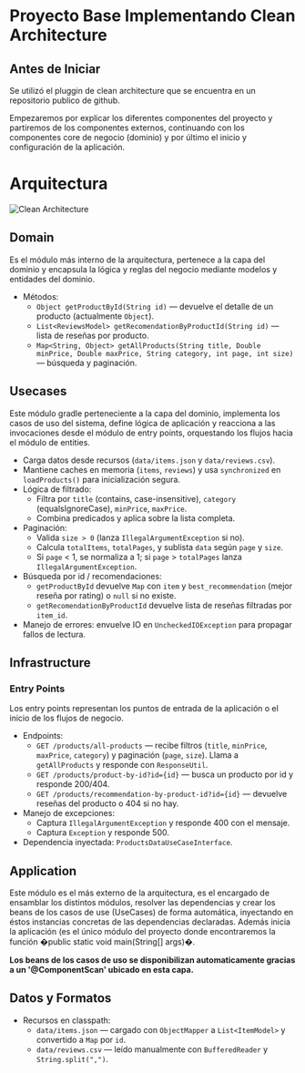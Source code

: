 # Proyecto Base Implementando Clean Architecture


## Antes de Iniciar

Se utilizó el pluggin de clean architecture que se encuentra en un repositorio publico de github.

Empezaremos por explicar los diferentes componentes del proyecto y partiremos de los componentes externos, continuando con los componentes core de negocio (dominio) y por último el inicio y configuración de la aplicación.


# Arquitectura

![Clean Architecture](https://miro.medium.com/max/1400/1*ZdlHz8B0-qu9Y-QO3AXR_w.png)

## Domain

Es el módulo más interno de la arquitectura, pertenece a la capa del dominio y encapsula la lógica y reglas del negocio mediante modelos y entidades del dominio.

- Métodos:
    - `Object getProductById(String id)` — devuelve el detalle de un producto (actualmente `Object`).
    - `List<ReviewsModel> getRecomendationByProductId(String id)` — lista de reseñas por producto.
    - `Map<String, Object> getAllProducts(String title, Double minPrice, Double maxPrice, String category, int page, int size)` — búsqueda y paginación.

## Usecases

Este módulo gradle perteneciente a la capa del dominio, implementa los casos de uso del sistema, define lógica de aplicación y reacciona a las invocaciones desde el módulo de entry points, orquestando los flujos hacia el módulo de entities.

- Carga datos desde recursos (`data/items.json` y `data/reviews.csv`).
- Mantiene caches en memoria (`items`, `reviews`) y usa `synchronized` en `loadProducts()` para inicialización segura.
- Lógica de filtrado:
    - Filtra por `title` (contains, case-insensitive), `category` (equalsIgnoreCase), `minPrice`, `maxPrice`.
    - Combina predicados y aplica sobre la lista completa.
- Paginación:
    - Valida `size > 0` (lanza `IllegalArgumentException` si no).
    - Calcula `totalItems`, `totalPages`, y sublista `data` según `page` y `size`.
    - Si `page` < 1, se normaliza a 1; si `page` > `totalPages` lanza `IllegalArgumentException`.
- Búsqueda por id / recomendaciones:
    - `getProductById` devuelve `Map` con `item` y `best_recommendation` (mejor reseña por rating) o `null` si no existe.
    - `getRecomendationByProductId` devuelve lista de reseñas filtradas por `item_id`.
- Manejo de errores: envuelve IO en `UncheckedIOException` para propagar fallos de lectura.

## Infrastructure


### Entry Points

Los entry points representan los puntos de entrada de la aplicación o el inicio de los flujos de negocio.

- Endpoints:
    - `GET /products/all-products` — recibe filtros (`title`, `minPrice`, `maxPrice`, `category`) y paginación (`page`, `size`). Llama a `getAllProducts` y responde con `ResponseUtil`.
    - `GET /products/product-by-id?id={id}` — busca un producto por id y responde 200/404.
    - `GET /products/recommendation-by-product-id?id={id}` — devuelve reseñas del producto o 404 si no hay.
- Manejo de excepciones:
    - Captura `IllegalArgumentException` y responde 400 con el mensaje.
    - Captura `Exception` y responde 500.
- Dependencia inyectada: `ProductsDataUseCaseInterface`.

## Application

Este módulo es el más externo de la arquitectura, es el encargado de ensamblar los distintos módulos, resolver las dependencias y crear los beans de los casos de use (UseCases) de forma automática, inyectando en éstos instancias concretas de las dependencias declaradas. Además inicia la aplicación (es el único módulo del proyecto donde encontraremos la función �public static void main(String[] args)�.

**Los beans de los casos de uso se disponibilizan automaticamente gracias a un '@ComponentScan' ubicado en esta capa.**

## Datos y Formatos

- Recursos en classpath:
    - `data/items.json` — cargado con `ObjectMapper` a `List<ItemModel>` y convertido a `Map` por `id`.
    - `data/reviews.csv` — leído manualmente con `BufferedReader` y `String.split(",")`.